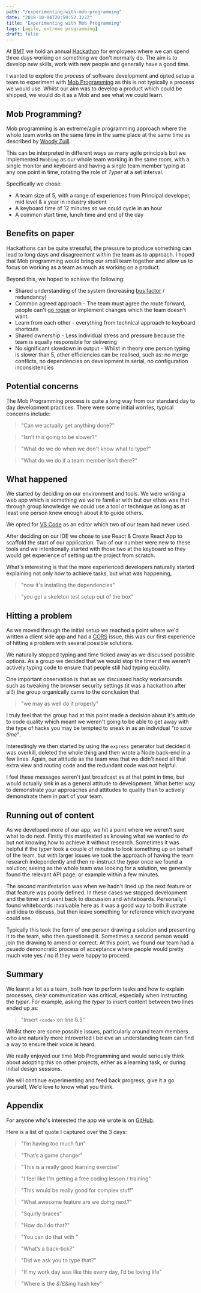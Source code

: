 ```yaml
---
path: "/experimenting-with-mob-programming"
date: "2018-10-04T20:59:52.322Z"
title: "Experimenting with Mob Programming"
tags: [agile, extreme programming]
draft: false
---
```


At [BMT](https://www.bmt.org/) we hold an annual [Hackathon](https://en.wikipedia.org/wiki/Hackathon) for employees where we can spend three days working on something we don't normally do.
The aim is to develop new skills, work with new people and generally have a good time.

I wanted to explore the _process_ of software development and opted setup a team to experiment with [Mob Programming](https://en.wikipedia.org/wiki/Mob_programming) as this is not typically a process we would use. Whilst our aim was to develop a product which could be shipped, we would do it as a Mob and see what we could learn.

## Mob Programming?

Mob programming is an extreme/agile programming approach where the whole team works on the same time in the same place at the same time as described by [Woody Zuill](https://www.youtube.com/watch?v=SHOVVnRB4h0).

This can be interpreted in different ways as many agile principals but we implemented `Mobbing` as our whole team working in the same room, with a single monitor and keyboard and having a single team member typing at any one point in time, rotating the role of *Typer* at a set interval.

Specifically we chose:

- A team size of 5, with a range of experiences from Principal developer, mid level & a year in industry student
- A keyboard time of 12 minutes so we could cycle in an hour
- A common start time, lunch time and end of the day

## Benefits on paper

Hackathons can be quite stressful, the pressure to produce something can lead to long days and disagreement within the team as to approach. I hoped that Mob programming would bring our small team together and allow us to focus on working as a team as much as working on a product.

Beyond this, we hoped to achieve the following:

- Shared understanding of the system (increasing [bus factor](https://en.wikipedia.org/wiki/Bus_factor) / redundancy)
- Common agreed approach - The team must agree the route forward, people can't [go rogue](https://www.merriam-webster.com/words-at-play/were-going-rogue) or implement changes which the team doesn't want.
- Learn from each other - everything from technical approach to keyboard shortcuts
- Shared ownership - Less individual stress and pressure because the team is equally responsible for delivering
- No significant slowdown in output - Whilst in theory one person typing is slower than 5, other efficiencies can be realised, such as: no merge conflicts, no dependencies on development in serial, no configuration inconsistencies

## Potential concerns

The Mob Programming process is quite a long way from our standard day to day development practices. There were some initial worries, typical concerns include:

> "Can we actually get anything done?"

> "Isn't this going to be slower?"

> "What do we do when we don't know what to type?"

> "What do we do if a team member isn't there?"

## What happened

We started by deciding on our environment and tools. We were writing a web app which is something we we're familiar with but our ethos was that through group knowledge we could use a tool or technique as long as at least one person knew enough about it to guide others.

We opted for [VS Code](https://code.visualstudio.com/) as an editor which two of our team had never used.

After deciding on our IDE we chose to use React & Create React App to scaffold the start of our application. Two of our number were new to these tools and we intentionally started with those two at the keyboard so they would get experience of setting up the project from scratch.

What's interesting is that the more experienced developers naturally started explaining not only how to achieve tasks, but what was happening,

> "now it's installing the dependencies"

> "you get a skeleton test setup out of the box"

## Hitting a problem

As we moved through the initial setup we reached a point where we'd written a client side app and had a [CORS](https://developer.mozilla.org/en-US/docs/Web/HTTP/CORS) issue, this was our first experience of hitting a problem with several possible solutions.

We naturally stopped typing and time ticked away as we discussed possible options. As a group we decided that we would stop the timer if we weren't actively typing code to ensure that people still had typing equality.

One important observation is that as we discussed hacky workarounds such as tweaking the browser security settings (it was a hackathon after all!) the group organically came to the conclusion that

>"we may as well do it properly"

 I truly feel that the group had at this point made a decision about it's attitude to code quality which meant we weren't going to be able to get away with the type of hacks you may be tempted to sneak in as an individual *"to save time"*.

Interestingly we then started by using the `express` generator but decided it was overkill, deleted the whole thing and then wrote a Node back-end in a few lines. Again, our attitude as the team was that we didn't need all that extra view and routing code and the redundant code was not helpful.

I feel these messages weren't just broadcast as at that point in time, but would actually sink in as a general attitude to development. What better way to demonstrate your approaches and attitudes to quality than to actively demonstrate them in part of your team.

## Running out of content

As we developed more of our app, we hit a point where we weren't sure what to do next. Firstly this manifested as knowing what we wanted to *do* but not knowing how to achieve it without research. Sometimes it was helpful if the *typer* took a couple of minutes to look something up on behalf of the team, but with larger issues we took the approach of having the team research independently and then re-instruct the *typer* once we found a solution; seeing as the whole team was looking for a solution, we generally found the relevant API page, or example within a few minutes.

The second manifestation was when we hadn't lined up the next feature or that feature was poorly defined. In these cases we stopped development and the timer and went back to discussion and whiteboards.
Personally I found whiteboards invaluable here as it was a good way to both illustrate and idea to discuss, but then leave something for reference which everyone could see.

Typically this took the form of one person drawing a solution and presenting it to the team, who then questioned it. Sometimes a second person would join the drawing to amend or correct. At this point, we found our team had a psuedo demoncratic process of acceptance where people would pretty much vote yes / no if they were happy to proceed.

## Summary

We learnt a lot as a team, both how to perform tasks and how to explain processes, clear communication was critical, especially when instructing the *typer*. For example, asking the *typer* to insert content between two lines ended up as:

> "Insert  `<code>`  on  line  8.5"

Whilst there are some possible issues, particularly around team members who are naturally more introverted I believe an understanding team can find a way to ensure their voice is heard.

We really enjoyed our time Mob Programming and would seriously think about adopting this on other projects, either as a learning task, or during initial design sessions.

We will continue experimenting and feed back progress, give it a go yourself, We'd love to know what you think.

## Appendix

For anyone who's interested the app we wrote is on [GitHub](https://github.com/bmtwebdevs/tradeoff).

Here is a list of quote I captured over the 3 days:

> "I’m  having  too  much  fun"

> "That’s  a  game  changer"

>"This  is  a  really  good  learning  exercise"

> "I  feel  like  I’m  getting  a  free  coding  lesson  /  training"

> "This  would  be  really  good  for  complex  stuff"

> "What  awesome  feature  are  we  doing  next?"

> "Squirly  braces"

> "How  do  I  do  that?"

> "You  can  do  that  with  <shortcut>"

> "What’s  a  back-tick?"

> "Did  we  ask  you  to  type  that?"

> "If  my  work  day  was  like  this  every  day,  I’d  be  loving  life"

> "Where  is  the  *&(*£&ing  hash  key"
